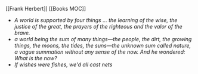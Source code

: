 [[Frank Herbert]]
[[Books MOC]]
- *A world is supported by four things ... the learning of the wise, the justice of the great, the prayers of the righteous and the valor of the brave.*
- *a world being the sum of many things—the people, the dirt, the growing things, the moons, the tides, the suns—the unknown sum called nature, a vague summation without any sense of the now. And he wondered: What is the now?*
- *If wishes were fishes, we'd all cast nets*